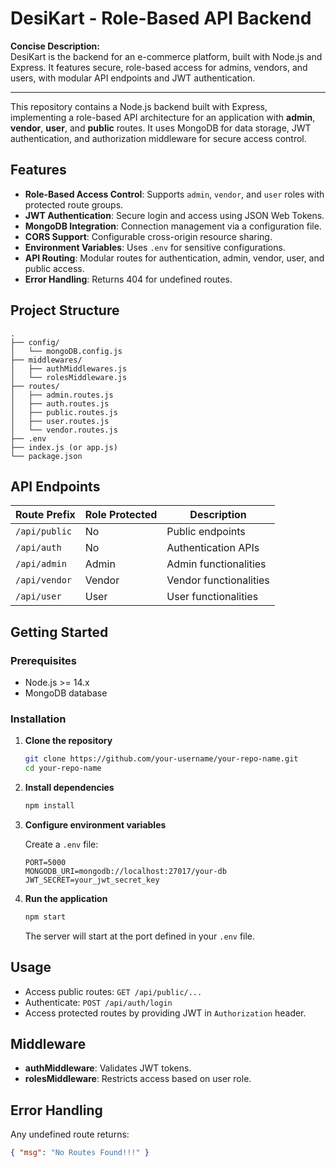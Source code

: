 # DesiKart - Role-Based API Backend

**Concise Description:**  
DesiKart is the backend for an e-commerce platform, built with Node.js and Express. It features secure, role-based access for admins, vendors, and users, with modular API endpoints and JWT authentication.

---

This repository contains a Node.js backend built with Express, implementing a role-based API architecture for an application with **admin**, **vendor**, **user**, and **public** routes. It uses MongoDB for data storage, JWT authentication, and authorization middleware for secure access control.

## Features

- **Role-Based Access Control**: Supports `admin`, `vendor`, and `user` roles with protected route groups.
- **JWT Authentication**: Secure login and access using JSON Web Tokens.
- **MongoDB Integration**: Connection management via a configuration file.
- **CORS Support**: Configurable cross-origin resource sharing.
- **Environment Variables**: Uses `.env` for sensitive configurations.
- **API Routing**: Modular routes for authentication, admin, vendor, user, and public access.
- **Error Handling**: Returns 404 for undefined routes.

## Project Structure

```
.
├── config/
│   └── mongoDB.config.js
├── middlewares/
│   ├── authMiddlewares.js
│   └── rolesMiddleware.js
├── routes/
│   ├── admin.routes.js
│   ├── auth.routes.js
│   ├── public.routes.js
│   ├── user.routes.js
│   └── vendor.routes.js
├── .env
├── index.js (or app.js)
└── package.json
```

## API Endpoints

| Route Prefix      | Role Protected | Description           |
|-------------------|---------------|-----------------------|
| `/api/public`     | No            | Public endpoints      |
| `/api/auth`       | No            | Authentication APIs   |
| `/api/admin`      | Admin         | Admin functionalities |
| `/api/vendor`     | Vendor        | Vendor functionalities|
| `/api/user`       | User          | User functionalities  |

## Getting Started

### Prerequisites

- Node.js >= 14.x
- MongoDB database

### Installation

1. **Clone the repository**
   ```bash
   git clone https://github.com/your-username/your-repo-name.git
   cd your-repo-name
   ```

2. **Install dependencies**
   ```bash
   npm install
   ```

3. **Configure environment variables**
   
   Create a `.env` file:

   ```
   PORT=5000
   MONGODB_URI=mongodb://localhost:27017/your-db
   JWT_SECRET=your_jwt_secret_key
   ```

4. **Run the application**
   ```bash
   npm start
   ```
   The server will start at the port defined in your `.env` file.

## Usage

- Access public routes: `GET /api/public/...`
- Authenticate: `POST /api/auth/login`
- Access protected routes by providing JWT in `Authorization` header.

## Middleware

- **authMiddleware**: Validates JWT tokens.
- **rolesMiddleware**: Restricts access based on user role.

## Error Handling

Any undefined route returns:
```json
{ "msg": "No Routes Found!!!" }
```
